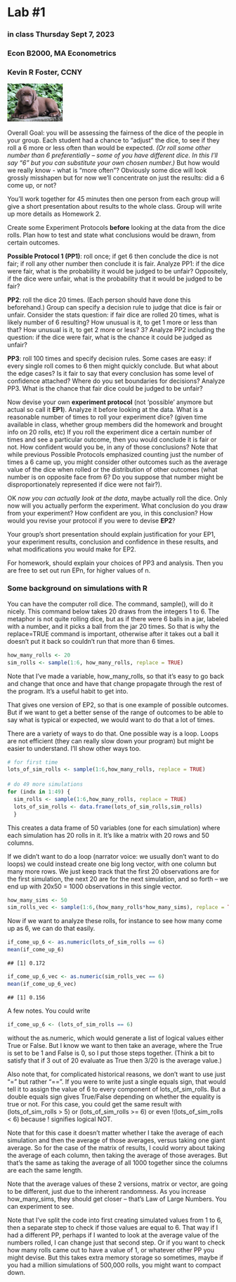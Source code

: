 Lab \#1
================

### in class Thursday Sept 7, 2023

### Econ B2000, MA Econometrics

### Kevin R Foster, CCNY

<img src="lab1.jpg" style="width:25.0%" />

Overall Goal: you will be assessing the fairness of the dice of the
people in your group. Each student had a chance to “adjust” the dice, to
see if they roll a 6 more or less often than would be expected. *(Or
roll some other number than 6 preferentially – some of you have
different dice. In this I’ll say “6” but you can substitute your own
chosen number.)* But how would we really know - what is “more often”?
Obviously some dice will look grossly misshapen but for now we’ll
concentrate on just the results: did a 6 come up, or not?

You’ll work together for 45 minutes then one person from each group will
give a short presentation about results to the whole class. Group will
write up more details as Homework 2.

Create some Experiment Protocols **before** looking at the data from the
dice rolls. Plan how to test and state what conclusions would be drawn,
from certain outcomes.

**Possible Protocol 1 (PP1)**: roll once; if get 6 then conclude the
dice is not fair; if roll any other number then conclude it is fair.
Analyze PP1: if the dice were fair, what is the probability it would be
judged to be unfair? Oppositely, if the dice were unfair, what is the
probability that it would be judged to be fair?

**PP2**: roll the dice 20 times. (Each person should have done this
beforehand.) Group can specify a decision rule to judge that dice is
fair or unfair. Consider the stats question: if fair dice are rolled 20
times, what is likely number of 6 resulting? How unusual is it, to get 1
more or less than that? How unusual is it, to get 2 more or less? 3?
Analyze PP2 including the question: if the dice were fair, what is the
chance it could be judged as unfair?

**PP3**: roll 100 times and specify decision rules. Some cases are easy:
if every single roll comes to 6 then might quickly conclude. But what
about the edge cases? Is it fair to say that every conclusion has some
level of confidence attached? Where do you set boundaries for decisions?
Analyze PP3. What is the chance that fair dice could be judged to be
unfair?

Now devise your own **experiment protocol** (not ‘possible’ anymore but
actual so call it **EP1**). Analyze it before looking at the data. What
is a reasonable number of times to roll your experiment dice? (given
time available in class, whether group members did the homework and
brought info on 20 rolls, etc) If you roll the experiment dice a certain
number of times and see a particular outcome, then you would conclude it
is fair or not. How confident would you be, in any of those conclusions?
Note that while previous Possible Protocols emphasized counting just the
number of times a 6 came up, you might consider other outcomes such as
the average value of the dice when rolled or the distribution of other
outcomes (what number is on opposite face from 6? Do you suppose that
number might be disproportionately represented if dice were not fair?).

OK *now you can actually look at the data*, maybe actually roll the
dice. Only now will you actually perform the experiment. What conclusion
do you draw from your experiment? How confident are you, in this
conclusion? How would you revise your protocol if you were to devise
**EP2**?

Your group’s short presentation should explain justification for your
EP1, your experiment results, conclusion and confidence in these
results, and what modifications you would make for EP2.

For homework, should explain your choices of PP3 and analysis. Then you
are free to set out run EPn, for higher values of n.

### Some background on simulations with R

You can have the computer roll dice. The command, sample(), will do it
nicely. This command below takes 20 draws from the integers 1 to 6. The
metaphor is not quite rolling dice, but as if there were 6 balls in a
jar, labeled with a number, and it picks a ball from the jar 20 times.
So that is why the replace=TRUE command is important, otherwise after it
takes out a ball it doesn’t put it back so couldn’t run that more than 6
times.

``` r
how_many_rolls <- 20
sim_rolls <- sample(1:6, how_many_rolls, replace = TRUE)
```

Note that I’ve made a variable, how_many_rolls, so that it’s easy to go
back and change that once and have that change propagate through the
rest of the program. It’s a useful habit to get into.

That gives one version of EP2, so that is one example of possible
outcomes. But if we want to get a better sense of the range of outcomes
to be able to say what is typical or expected, we would want to do that
a lot of times.

There are a variety of ways to do that. One possible way is a loop.
Loops are not efficient (they can really slow down your program) but
might be easier to understand. I’ll show other ways too.

``` r
# for first time
lots_of_sim_rolls <- sample(1:6,how_many_rolls, replace = TRUE)

# do 49 more simulations
for (indx in 1:49) {
  sim_rolls <- sample(1:6,how_many_rolls, replace = TRUE)
  lots_of_sim_rolls <- data.frame(lots_of_sim_rolls,sim_rolls)
  }
```

This creates a data frame of 50 variables (one for each simulation)
where each simulation has 20 rolls in it. It’s like a matrix with 20
rows and 50 columns.

If we didn’t want to do a loop (narrator voice: we usually don’t want to
do loops) we could instead create one big long vector, with one column
but many more rows. We just keep track that the first 20 observations
are for the first simulation, the next 20 are for the next simulation,
and so forth – we end up with 20x50 = 1000 observations in this single
vector.

``` r
how_many_sims <- 50
sim_rolls_vec <- sample(1:6,(how_many_rolls*how_many_sims), replace = TRUE) # vectorized version
```

Now if we want to analyze these rolls, for instance to see how many come
up as 6, we can do that easily.

``` r
if_come_up_6 <- as.numeric(lots_of_sim_rolls == 6)
mean(if_come_up_6)
```

    ## [1] 0.172

``` r
if_come_up_6_vec <- as.numeric(sim_rolls_vec == 6)
mean(if_come_up_6_vec)
```

    ## [1] 0.156

A few notes. You could write

``` r
if_come_up_6 <- (lots_of_sim_rolls == 6)
```

without the as.numeric, which would generate a list of logical values
either True or False. But I know we want to then take an average, where
the True is set to be 1 and False is 0, so I put those steps together.
(Think a bit to satisfy that if 3 out of 20 evaluate as True then 3/20
is the average value.)

Also note that, for complicated historical reasons, we don’t want to use
just “=” but rather “==”. If you were to write just a single equals
sign, that would tell it to assign the value of 6 to every component of
lots_of_sim_rolls. But a double equals sign gives True/False depending
on whether the equality is true or not. For this case, you could get the
same result with (lots_of_sim_rolls \> 5) or (lots_of_sim_rolls \>= 6)
or even !(lots_of_sim_rolls \< 6) because ! signifies logical NOT.

Note that for this case it doesn’t matter whether I take the average of
each simulation and then the average of those averages, versus taking
one giant average. So for the case of the matrix of results, I could
worry about taking the average of each column, then taking the average
of those averages. But that’s the same as taking the average of all 1000
together since the columns are each the same length.

Note that the average values of these 2 versions, matrix or vector, are
going to be different, just due to the inherent randomness. As you
increase how_many_sims, they should get closer – that’s Law of Large
Numbers. You can experiment to see.

Note that I’ve split the code into first creating simulated values from
1 to 6, then a separate step to check if those values are equal to 6.
That way if I had a different PP, perhaps if I wanted to look at the
average value of the numbers rolled, I can change just that second step.
Or if you want to check how many rolls came out to have a value of 1, or
whatever other PP you might devise. But this takes extra memory storage
so sometimes, maybe if you had a million simulations of 500,000 rolls,
you might want to compact down.
